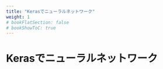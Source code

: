 ```yaml
---
title: "Kerasでニューラルネットワーク"
weight: 1
# bookFlatSection: false
# bookShowToC: true
---
```


# Kerasでニューラルネットワーク


